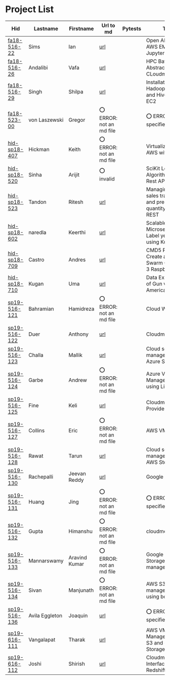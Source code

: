 # Project List

| Hid                                                                 | Lastname       | Firstname     | Url to md                                                                                                     | Pytests   | Title                                                               |
|---------------------------------------------------------------------|----------------|---------------|---------------------------------------------------------------------------------------------------------------|-----------|---------------------------------------------------------------------|
| [fa18-516-22](https://github.com/cloudmesh-community/fa18-516-22)   | Sims           | Ian           | [url](https://github.com/cloudmesh-community/fa18-516-22/blob/master/project-report/report.md)                |           | Open API with AWS EMR and Jupyter                                   |
| [fa18-516-26](https://github.com/cloudmesh-community/fa18-516-26)   | Andalibi       | Vafa          | [url](https://github.com/cloudmesh/cloudmesh-batch/blob/master/README.md)                                     |           | HPC Batch Abstraction for CLoudmesh                                 |
| [fa18-516-29](https://github.com/cloudmesh-community/fa18-516-29)   | Singh          | Shilpa        | [url](https://github.com/cloudmesh-community/fa18-516-29/tree/master/project-report/report.md)                |           | Installation of Hadoop, Spark and Hive on AWS EC2                   |
| [fa18-523-00](https://github.com/cloudmesh-community/fa18-523-00)   | von Laszewski  | Gregor        | :o: ERROR: not an md file                                                                                     |           | :o: ERROR: no title specified                                       |
| [hid-sp18-407](https://github.com/cloudmesh-community/hid-sp18-407) | Hickman        | Keith         | :o: ERROR: not an md file                                                                                     |           | Virtualization on AWS with Julia                                    |
| [hid-sp18-520](https://github.com/cloudmesh-community/hid-sp18-520) | Sinha          | Arijit        | :o: invalid                                                                                                   |           | SciKit Learn Algorithms with Rest API                               |
| [hid-sp18-523](https://github.com/cloudmesh-community/hid-sp18-523) | Tandon         | Ritesh        | [url](https://github.com/cloudmesh-community/hid-sp18-523/tree/master/project-report/report.md)               |           | Managing item sales transactions and predicting quantity using REST |
| [hid-sp18-602](https://github.com/cloudmesh-community/hid-sp18-602) | naredla        | Keerthi       | [url](https://github.com/cloudmesh-community/hid-sp18-602/tree/master/project-report/report.md)               |           | Scalable Microservices to Label yelp images using Kuberenets        |
| [hid-sp18-709](https://github.com/cloudmesh-community/hid-sp18-709) | Castro         | Andres        | [url](https://github.com/cloudmesh-community/hid-sp18-709/blob/master/project-report/report.md)               |           | CMD5 Plugin to Create a Docker Swarm Cluster on 3 Raspberry PIs     |
| [hid-sp18-710](https://github.com/cloudmesh-community/hid-sp18-710) | Kugan          | Uma           | [url](https://github.com/cloudmesh-community/hid-sp18-710/blob/master/project-report/report.md)               |           | Data Exploration of Gun violence in America                         |
| [sp19-516-121](https://github.com/cloudmesh-community/sp19-516-121) | Bahramian      | Hamidreza     | :o: ERROR: not an md file                                                                                     |           | Cloud Workflow                                                      |
| [sp19-516-122](https://github.com/cloudmesh-community/sp19-516-122) | Duer           | Anthony       | [url](https://github.com/cloudmesh/cloudmesh-emr/blob/master/README.md)                                       |           | Cloudmesh Emr                                                       |
| [sp19-516-123](https://github.com/cloudmesh-community/sp19-516-123) | Challa         | Mallik        | [url](https://github.com/cloudmesh/cloudmesh-storage/blob/master/README.md)                                   |           | Cloud service file management with Azure Storage                    |
| [sp19-516-124](https://github.com/cloudmesh-community/sp19-516-124) | Garbe          | Andrew        | :o: ERROR: not an md file                                                                                     |           | Azure VM Management using Libcloud                                  |
| [sp19-516-125](https://github.com/cloudmesh-community/sp19-516-125) | Fine           | Keli          | [url](https://github.com/cloudmesh/cloudmesh-storage/blob/master/README.md)                                   |           | Cloudmesh Box Provider                                              |
| [sp19-516-127](https://github.com/cloudmesh-community/sp19-516-127) | Collins        | Eric          | :o: ERROR: not an md file                                                                                     |           | AWS VM manager                                                      |
| [sp19-516-128](https://github.com/cloudmesh-community/sp19-516-128) | Rawat          | Tarun         | [url](https://github.com/cloudmesh/cloudmesh-storage/blob/master/README.md)                                   |           | Cloud service file management with AWS Storage                      |
| [sp19-516-130](https://github.com/cloudmesh-community/sp19-516-130) | Rachepalli     | Jeevan Reddy  | [url](https://github.com/cloudmesh/cloudmesh-storage/tree/master/cloudmesh/storage/provider/gdrive/README.md) |           | Google Drive                                                        |
| [sp19-516-131](https://github.com/cloudmesh-community/sp19-516-131) | Huang          | Jing          | :o: ERROR: not an md file                                                                                     |           | :o: ERROR: no title specified                                       |
| [sp19-516-132](https://github.com/cloudmesh-community/sp19-516-132) | Gupta          | Himanshu      | :o: ERROR: not an md file                                                                                     |           | cloudmesh.gcloud                                                    |
| [sp19-516-133](https://github.com/cloudmesh-community/sp19-516-133) | Mannarswamy    | Aravind Kumar | :o: ERROR: not an md file                                                                                     |           | Google VM and Storage management                                    |
| [sp19-516-134](https://github.com/cloudmesh-community/sp19-516-134) | Sivan          | Manjunath     | :o: ERROR: not an md file                                                                                     |           | AWS S3 file management using boto                                   |
| [sp19-516-136](https://github.com/cloudmesh-community/sp19-516-136) | Avila Eggleton | Joaquin       | [url](https://github.com/cloudmesh-community/sp19-516-136/tree/master/project-code/cloudmesh.azure/README.md) |           | :o: ERROR: no title specified                                       |
| [sp19-616-111](https://github.com/cloudmesh-community/sp19-616-111) | Vangalapat     | Tharak        | [url](https://github.com/cloudmesh/cloudmesh-objstorage/blob/master/README.md)                                |           | AWS VM Management with S3 and object Storage                        |
| [sp19-616-112](https://github.com/cloudmesh-community/sp19-616-112) | Joshi          | Shirish       | [url](https://github.com/cloudmesh-community/sp19-616-112/blob/master/project-report/report.md)               |           | Cloudmesh Interface to AWS Redshift                                 |
